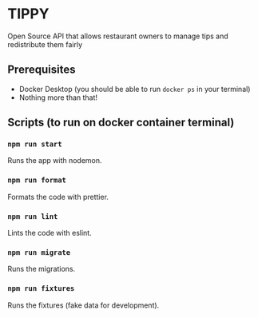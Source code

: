 # TIPPY

Open Source API that allows restaurant owners to manage tips and redistribute them fairly

## Prerequisites

- Docker Desktop (you should be able to run `docker ps` in your terminal)
- Nothing more than that!

## Scripts (to run on docker container terminal)

### `npm run start`

Runs the app with nodemon.

### `npm run format`

Formats the code with prettier.

### `npm run lint`

Lints the code with eslint.

### `npm run migrate`

Runs the migrations.

### `npm run fixtures`

Runs the fixtures (fake data for development).

